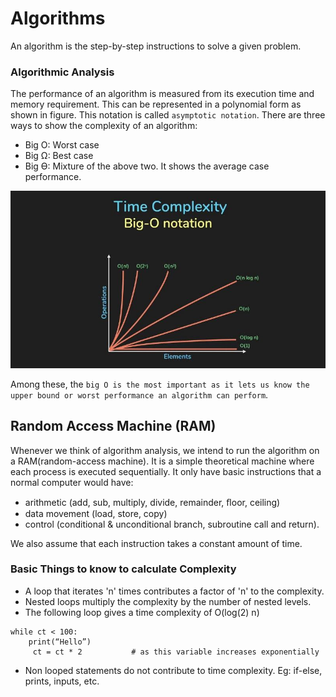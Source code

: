 # Algorithms
An algorithm is the step-by-step instructions to solve a given problem. 

### Algorithmic Analysis
The performance of an algorithm is measured from its execution time and memory requirement. This can be represented in a polynomial form as shown in figure. This notation is called `asymptotic notation`. There are three ways to show the complexity of an algorithm:
- Big O: Worst case
- Big Ω: Best case
- Big ϴ: Mixture of the above two. It shows the average case performance.

![Alt text](image.png)

Among these, the `big O is the most important as it lets us know the upper bound or worst performance an algorithm can perform`. 

## Random Access Machine (RAM)
Whenever we think of algorithm analysis, we intend to run the algorithm on a RAM(random-access machine). It is a simple theoretical machine where each process is executed sequentially. It only have basic instructions that a normal computer would have:
- arithmetic (add, sub, multiply, divide, remainder, ﬂoor, ceiling)
- data movement (load, store, copy)
- control (conditional & unconditional branch, subroutine call and return).

We also assume that each instruction takes a constant amount of time.

### Basic Things to know to calculate Complexity
- A loop that iterates 'n' times contributes a factor of 'n' to the complexity.
- Nested loops multiply the complexity by the number of nested levels.
- The following loop gives a time complexity of O(log(2) n)

```
while ct < 100:
    print(“Hello”)
     ct = ct * 2           # as this variable increases exponentially 
```
- Non looped statements do not contribute to time complexity. Eg: if-else, prints, inputs, etc.

